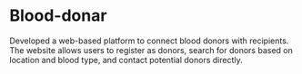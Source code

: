 # Blood-donar
Developed a web-based platform to connect blood donors with recipients. The website allows users to register as donors, search for donors based on location and blood type, and contact potential donors directly.
